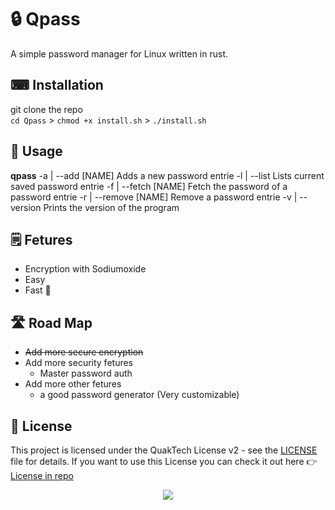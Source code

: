 # 🔒 Qpass
A simple password manager for Linux written in rust.

## ️️⌨ Installation
git clone the repo <br>
``cd Qpass`` > ``chmod +x install.sh`` > ``./install.sh``


## 🧭 Usage
**qpass**
-a | --add [NAME]
  Adds a new password entrie
-l | --list
  Lists current saved password entrie
-f | --fetch [NAME]
  Fetch the password of a password entrie 
-r | --remove [NAME] 
  Remove a password entrie 
-v | --version
  Prints the version of the program

## 🗒 Fetures
- Encryption with Sodiumoxide
- Easy
- Fast 🚀

## 🛣 Road Map
- ~~Add more secure encryption~~
- Add more security fetures
  - Master password auth
- Add more other fetures
  - a good password generator (Very customizable)

## 📝 License
This project is licensed under the QuakTech License v2 - see the [LICENSE](LICENSE) file for details.
If you want to use this License you can check it out here 👉 [License in repo](https://github.com/QUAKTECH/QuakTech-Licenses/blob/main/QUAKTECH%20License%20v2) 

<p align="center">
	<a href="https://github.com/QUAKTECH/Qpass/blob/main/LICENSE"><img src="https://img.shields.io/static/v1.svg?style=for-the-badge&label=License&message=QuakTech-License-v2&logoColor=d9e0ee&colorA=363a4f&colorB=0e83e3"></a>
</p>
